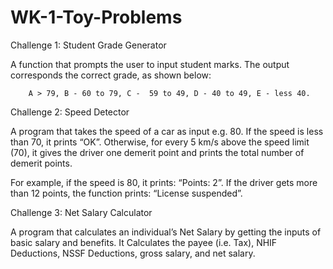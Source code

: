 #                                                                 WK-1-Toy-Problems
Challenge 1: Student Grade Generator

A function that prompts the user to input student marks. The output corresponds the correct grade, as shown below: 

        A > 79, B - 60 to 79, C -  59 to 49, D - 40 to 49, E - less 40.


Challenge 2: Speed Detector

A program that takes the speed of a car as input e.g. 80. If the speed is less than 70, it prints “OK”. Otherwise, for every 5 km/s above the speed limit (70), it gives the driver one demerit point and prints the total number of demerit points.

 For example, if the speed is 80, it prints: “Points: 2”. If the driver gets more than 12 points, the function prints: “License suspended”.

Challenge 3: Net Salary Calculator

A program that calculates an individual’s Net Salary by getting the inputs of basic salary and benefits. It Calculates the payee (i.e. Tax), NHIF Deductions, NSSF Deductions, gross salary, and net salary. 
